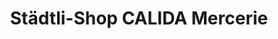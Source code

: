 ---
title: "Städtli-Shop CALIDA Mercerie"
url: /bremgarten-ag/staedtli-shop-calida-mercerie/
shop: Kleidung
---